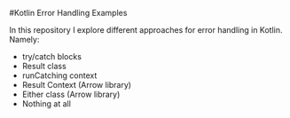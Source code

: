 #Kotlin Error Handling Examples

In this repository I explore different approaches for error handling in Kotlin. Namely:

- try/catch blocks
- Result class
- runCatching context
- Result Context (Arrow library)
- Either class (Arrow library)
- Nothing at all
